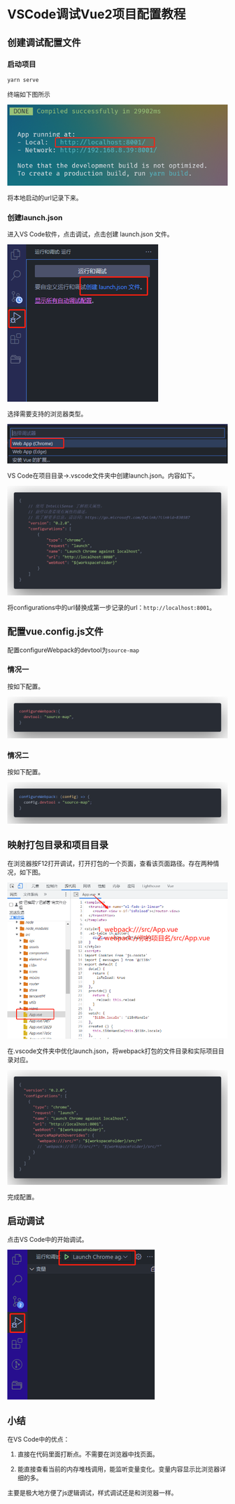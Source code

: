 # VSCode调试Vue2项目配置教程

## 创建调试配置文件

### 启动项目

```powershell
yarn serve
```

终端如下图所示

![启动项目](./img/VSCode调试Vue2项目配置教程1.png)

将本地启动的url记录下来。

### 创建launch.json

进入VS Code软件，点击调试，点击创建 launch.json 文件。

![创建launch.json](./img/VSCode调试Vue2项目配置教程2.png)

选择需要支持的浏览器类型。

![选择浏览器类型](./img/VSCode调试Vue2项目配置教程3.png)

VS Code在项目目录->.vscode文件夹中创建launch.json。内容如下。

![launch.json](./img/VSCode调试Vue2项目配置教程4.png)

将configurations中的url替换成第一步记录的url：`http://localhost:8001`。

## 配置vue.config.js文件

配置configureWebpack的devtool为`source-map`

### 情况一

按如下配置。

![配置1](./img/VSCode调试Vue2项目配置教程5.png)

### 情况二

按如下配置。

![配置2](./img/VSCode调试Vue2项目配置教程6.png)

## 映射打包目录和项目目录

在浏览器按F12打开调试，打开打包的一个页面，查看该页面路径。存在两种情况，如下图。

![情况1](./img/VSCode调试Vue2项目配置教程7.png)

在.vscode文件夹中优化launch.json，将webpack打包的文件目录和实际项目目录对应。

![情况2](./img/VSCode调试Vue2项目配置教程8.png)

完成配置。

## 启动调试

点击VS Code中的开始调试。

![开始调试](./img/VSCode调试Vue2项目配置教程9.png)

## 小结

在VS Code中的优点：

1. 直接在代码里面打断点。不需要在浏览器中找页面。

2. 能直接查看当前的内存堆栈调用，能监听变量变化。变量内容显示比浏览器详细的多。

主要是极大地方便了js逻辑调试，样式调试还是和浏览器一样。
